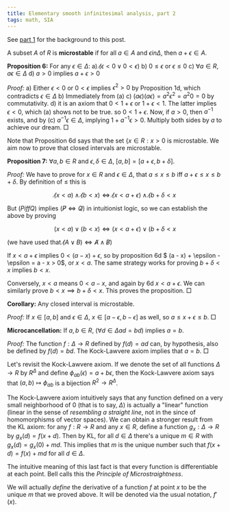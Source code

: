 ```yaml
---
title: Elementary smooth infinitesimal analysis, part 2
tags: math, SIA
---
```


See [part 1](2013-11-09-smooth-criminal.html) for the background to this post.

A subset $A$ of $R$ is **microstable** if for all $a \in A$ and $\epsilon in \Delta$, then $a + \epsilon \in A$.

**Proposition 6:** For any $\epsilon \in \Delta$:
    a) $\not (\epsilon < 0 \vee 0 < \epsilon)$
    b) $0 \leq \epsilon$ or $\epsilon \leq 0$
    c) $\forall a \in R$, $a \epsilon \in \Delta$
    d) $a > 0$ implies $a + \epsilon > 0$

*Proof:*
    a) Either $\epsilon < 0$ or $0 < \epsilon$ implies $\epsilon^2 > 0$ by Proposition 1d, which contradicts $\epsilon \in \Delta$
    b) Immediately from (a)
    c) $(a \epsilon) (a \epsilon) = a^2 \epsilon^2 = a^2 0 = 0$ by commutativity.
    d) it is an axiom that $0 < 1 + \epsilon$ or $1 + \epsilon < 1$. The latter implies $\epsilon < 0$, which (a) shows not to be true. so $0 < 1 + \epsilon$. Now, if $a > 0$, then $a^{-1}$ exists, and by (c) $a^{-1} \epsilon \in \Delta$, implying $1 + a^{-1} \epsilon > 0$. Multiply both sides by $a$ to achieve our dream.
$\Box$

Note that Proposition 6d says that the set $\{x \in R : x > 0$ is microstable. We aim now to prove that closed intervals are microstable.

**Proposition 7:** $\forall a, b \in R$ and $\epsilon, \delta \in \Delta$, $[a, b] = [a + \epsilon, b + \delta]$.

*Proof:* We have to prove for $x \in R$ and $\epsilon \in \Delta$, that $a \leq x \leq b$ iff $a + \epsilon \leq x \leq b + \delta$. By definition of $\leq$ this is

$$\not (x < a) \wedge \not (b < x) \iff \not (x < a + \epsilon) \wedge \not (b + \delta < x$$

But $(P iff Q)$ implies $(\not P \iff \not Q)$ in intuitionist logic, so we can establish the above by proving

$$(x < a) \vee (b < x) \iff (x < a + \epsilon) \vee (b + \delta < x$$

(we have used that $\not (A \vee B) \iff \not A \wedge \not B$)

If $x < a + \epsilon$ implies $0 < (a - x) + \epsilon$, so by proposition 6d $ (a - x) + \epsilon - \epsilon = a - x > 0$, or $x < a$. The same strategy works for proving $b + \delta < x$ implies $b < x$.

Conversely, $x < a$ means $0 < a - x$, and again by 6d $x < a + \epsilon$. We can similarly prove $b < x \implies b + \delta < x$. This proves the proposition. $\Box$

**Corollary:** Any closed interval is microstable.

*Proof:* If $x \in [a,b]$ and $\epsilon \in \Delta$, $x \in [a - \epsilon, b - \epsilon]$ as well, so $a \leq x + \epsilon \leq b$. $\Box$

**Microcancellation:** If $a, b \in R$, ($\forall d \in \Delta ad = bd$) implies $a = b$.

*Proof:* The function $f: \Delta \to R$ defined by $f(d) = ad$ can, by hypothesis, also be defined by $f(d) = bd$. The Kock-Lawvere axiom implies that $a = b$. $\Box$

Let's revisit the Kock-Lawvere axiom. If we denote the set of all functions $\Delta \to R$ by $R^\Delta$ and define $\phi_{ab}(\epsilon) = a + b \epsilon$, then the Kock-Lawvere axiom says that $(a, b) \mapsto \phi_{ab}$ is a bijection $R^2 \to R^\Delta$.

The Kock-Lawvere axiom intuitively says that any function defined on a very small neighborhood of $0$ (that is to say, $\Delta$) is actually a "linear" function (linear in the sense of *resembling a straight line*, not in the since of homomorphisms of vector spaces). We can obtain a stronger result from the KL axiom: for any $f: R \to R$ and any $x \in R$, define a function $g_x: \Delta \to R$ by $g_x(d) = f(x+d)$. Then by KL, for all $d \in \Delta$ there's a unique $m \in R$ with $g_x(d) = g_x(0) + md$. This implies that $m$ is the unique number such that $f(x+d) = f(x) + md$ for all $d \in \Delta$.

The intuitive meaning of this last fact is that every function is differentiable at each point. Bell calls this the *Principle of Microstraightness*.

We will actually *define* the derivative of a function $f$ at point $x$ to be the unique $m$ that we proved above. It will be denoted via the usual notation, $f'(x)$.

